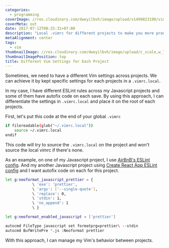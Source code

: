 ```yaml
---
categories:
  - programming
coverImage: //res.cloudinary.com/dweyilbvh/image/upload/v1499823190/vim8_owyvqx.png
coverMeta: out
date: 2017-07-12T08:25:31+07:00
description: "Local .vimrc for different projects to make you more productive"
metaAlignment: center
tags:
  - vim
thumbnailImage: //res.cloudinary.com/dweyilbvh/image/upload/c_scale,w_750/v1499823190/vim8_owyvqx.png
thumbnailImagePosition: top
title: Different Vim Settings for Each Project
---
```


Sometimes, we need to have a different Vim settings across projects. We can achieve it by kept specific settings for each projects in a `.vimrc.local`.

<!--more-->

In my case, I have different ESLint rules across my Javascript projects and some of them have autofix code on each save. By using this approach, I can differentiate the settings in `.vimrc.local` and place it on the root of each projects.

First, let's put this code at the end of your global `.vimrc`

```sh
if filereadable(glob("~/.vimrc.local"))
    source ~/.vimrc.local
endif
```

This code will try to source the `.vimrc.local` on the project and won't source the local vimrc if there's none.

As an example, on one of my Javascript project, I use [AirBnB's ESLint config](https://www.npmjs.com/package/eslint-config-airbnb). And my another Javascript project using [Create React App ESLint config](https://www.npmjs.com/package/eslint-config-react-app) and I want autofix code on each for this project.

```sh
let g:neoformat_javascript_prettier = {
            \ 'exe': 'prettier',
            \ 'args': ['--single-quote'],
            \ 'replace': 0,
            \ 'stdin': 1,
            \ 'no_append': 1
            \ }

let g:neoformat_enabled_javascript = ['prettier']

autocmd FileType javascript set formatprg=prettier\ --stdin
autocmd BufWritePre *.js :Neoformat prettier
```

With this approach, I can manage my Vim's behavior between projects.

